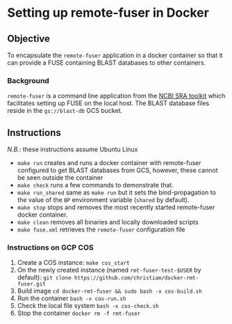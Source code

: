 # Setting up remote-fuser in Docker

## Objective
To encapsulate the `remote-fuser` application in a docker container so that it
can provide a FUSE containing BLAST databases to other containers.

### Background
`remote-fuser` is a command line application from the [NCBI SRA toolkit][1] which
facilitates setting up FUSE on the local host. The BLAST database files 
reside in the `gs://blast-db` GCS bucket.

## Instructions

*N.B.*: these instructions assume Ubuntu Linux

* `make run` creates and runs a docker container with remote-fuser configured to get 
 BLAST databases from GCS, however, these cannot be seen outside the container
* `make check` runs a few commands to demonstrate that.
* `make run_shared` same as `make run` but it sets the bind-propagation to the value of 
the `BP` environment variable (`shared` by default).
* `make stop` stops and removes the most recently started remote-fuser docker container.
* `make clean` removes all binaries and locally downloaded scripts
* `make fuse.xml` retrieves the `remote-fuser` configuration file

### Instructions on GCP COS

1. Create a COS instance:
   `make cos_start`
1. On the newly created instance (named `rmt-fuser-test-$USER` by default):
   `git clone https://github.com/christiam/docker-rmt-fuser.git`
1. Build image
   `cd docker-rmt-fuser && sudo bash -x cos-build.sh`
1. Run the container
   `bash -x cos-run.sh`
1. Check the local file system
   `bash -x cos-check.sh`
1. Stop the container
   `docker rm -f rmt-fuser`
 
[1]: https://github.com/ncbi/sra-tools
